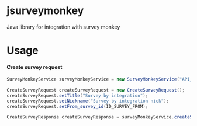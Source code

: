 # jsurveymonkey
Java library for integration with survey monkey

# Usage

#### Create survey request
```java
SurveyMonkeyService surveyMonkeyService = new SurveyMonkeyService("API_AUTH_TOKEN");
	
CreateSurveyRequest createSurveyRequest = new CreateSurveyRequest();
createSurveyRequest.setTitle("Survey by integration");
createSurveyRequest.setNickname("Survey by integration nick");
createSurveyRequest.setFrom_survey_id(ID_SURVEY_FROM);

CreateSurveyResponse createSurveyResponse = surveyMonkeyService.createSurvey(createSurveyRequest);
```